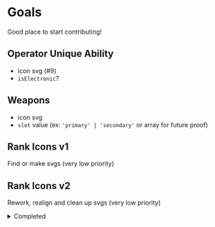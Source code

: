 # Goals

Good place to start contributing!

## Operator Unique Ability

- icon svg (#9)
- `isElectronic`?
<!-- - `subType`? (ex: Brava: `type: 'count'`, `subType: 'recharge_count'`) -->

## Weapons

- icon svg
- `slot` value (ex: `'primary' | 'secondary'` or array for future proof)

## Rank Icons v1

Find or make svgs (very low priority)

## Rank Icons v2

Rework, realign and clean up svgs (very low priority)

<details>
<summary>Completed</summary>

- Operarator Weapon Attachments
  - Icon svg
  - primary, secondary, slug, sights, barrels, grips, under barrels

</details>

